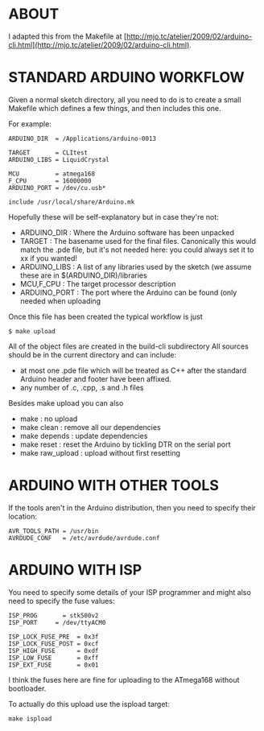 ABOUT
=====

I adapted this from the Makefile at
[http://mjo.tc/atelier/2009/02/arduino-cli.html](http://mjo.tc/atelier/2009/02/arduino-cli.html).


STANDARD ARDUINO WORKFLOW
=========================

Given a normal sketch directory, all you need to do is to create
a small Makefile which defines a few things, and then includes this one.

For example:

    ARDUINO_DIR  = /Applications/arduino-0013

    TARGET       = CLItest
    ARDUINO_LIBS = LiquidCrystal

    MCU          = atmega168
    F_CPU        = 16000000
    ARDUINO_PORT = /dev/cu.usb*

    include /usr/local/share/Arduino.mk

Hopefully these will be self-explanatory but in case they're not:

- ARDUINO_DIR : Where the Arduino software has been unpacked
- TARGET : The basename used for the final files. Canonically
              this would match the .pde file, but it's not needed
              here: you could always set it to xx if you wanted!
- ARDUINO_LIBS : A list of any libraries used by the sketch (we assume
              these are in $(ARDUINO_DIR)/libraries
- MCU,F_CPU : The target processor description
- ARDUINO_PORT : The port where the Arduino can be found (only needed
              when uploading

Once this file has been created the typical workflow is just

    $ make upload

All of the object files are created in the build-cli subdirectory
All sources should be in the current directory and can include:
 - at most one .pde file which will be treated as C++ after the standard
   Arduino header and footer have been affixed.
 - any number of .c, .cpp, .s and .h files


Besides make upload you can also

- make : no upload
- make clean : remove all our dependencies
- make depends : update dependencies
- make reset : reset the Arduino by tickling DTR on the serial port
- make raw_upload : upload without first resetting


ARDUINO WITH OTHER TOOLS
========================

If the tools aren't in the Arduino distribution, then you need to 
specify their location:

    AVR_TOOLS_PATH = /usr/bin
    AVRDUDE_CONF   = /etc/avrdude/avrdude.conf


ARDUINO WITH ISP
================

You need to specify some details of your ISP programmer and might
also need to specify the fuse values:

    ISP_PROG	   = stk500v2
    ISP_PORT     = /dev/ttyACM0
    
    ISP_LOCK_FUSE_PRE  = 0x3f
    ISP_LOCK_FUSE_POST = 0xcf
    ISP_HIGH_FUSE      = 0xdf
    ISP_LOW_FUSE       = 0xff
    ISP_EXT_FUSE       = 0x01

I think the fuses here are fine for uploading to the ATmega168
without bootloader.

To actually do this upload use the ispload target:

    make ispload

